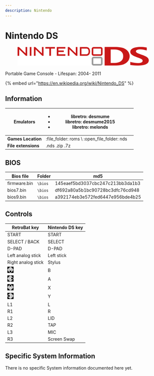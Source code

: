 ```yaml
---
description: Nintendo
---
```


# Nintendo DS

<figure><img src="https://raw.githubusercontent.com/fabricecaruso/es-theme-carbon/master/art/logos/nds.svg" alt=""><figcaption></figcaption></figure>

Portable Game Console - Lifespan: 2004- 2011

{% embed url="https://en.wikipedia.org/wiki/Nintendo_DS" %}

## Information

| **Emulators**       | <ul><li>libretro: desmume</li><li>libretro: desmume2015</li><li>libretro: melonds</li></ul> |   |
| ------------------- | ------------------------------------------------------------------------------------------- | - |
| **Games Location**  | :file\_folder: roms \ :open\_file\_folder: nds                                              |   |
| **File extensions** | .nds .zip .7z                                                                               |   |

## BIOS

| Bios file    | Folder  | md5                              |
| ------------ | ------- | -------------------------------- |
| firmware.bin | `\bios` | 145eaef5bd3037cbc247c213bb3da1b3 |
| bios7.bin    | `\bios` | df692a80a5b1bc90728bc3dfc76cd948 |
| bios9.bin    | `\bios` | a392174eb3e572fed6447e956bde4b25 |

## Controls

| RetroBat key                                                                           | Nintendo DS key |
| -------------------------------------------------------------------------------------- | --------------- |
| START                                                                                  | START           |
| SELECT / BACK                                                                          | SELECT          |
| D-PAD                                                                                  | D-PAD           |
| Left analog stick                                                                      | Left stick      |
| Right analog stick                                                                     | Stylus          |
| ![A](<../../../.gitbook/assets/image (1) (2) (1).png>)                                 | B               |
| ![B](<../../../.gitbook/assets/image (4) (1).png>)                                     | A               |
| <img src="../../../.gitbook/assets/image (3) (1) (2).png" alt="" data-size="original"> | X               |
| <img src="../../../.gitbook/assets/image (2) (1) (1).png" alt="" data-size="line">     | Y               |
| L1                                                                                     | L               |
| R1                                                                                     | R               |
| L2                                                                                     | LID             |
| R2                                                                                     | TAP             |
| L3                                                                                     | MIC             |
| R3                                                                                     | Screen Swap     |

## Specific System Information

There is no specific System information documented here yet.
